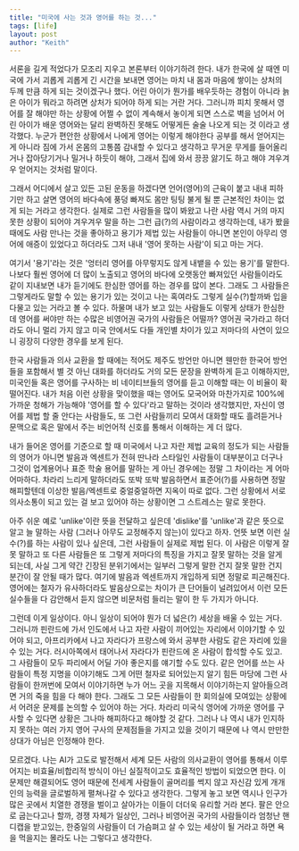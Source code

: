 ```yaml
---
title: "미국에 사는 것과 영어를 하는 것..."
tags: [life]
layout: post
author: "Keith"
---
```


서론을 길게 적었다가 모조리 지우고 본론부터 이야기하려 한다. 내가 한국에 살 때엔 미국에 가서 괴롭게 괴롭게 긴 시간을 보내면 영어는 마치 내 몸과 마음에 쌓이는 상처의 두께 만큼 하게 되는 것이겠구나 했다. 어린 아이가 뭔가를 배우듯하는 경험이 아니라 늙은 아이가 뭐라고 하려면 상처가 되어야 하게 되는 거란 거다. 그러니까 피치 못해서 영어를 잘 해야만 하는 상황에 어쩔 수 없이 계속해서 놓이게 되면 스스로 벽을 넘어서 어린 아이가 배운 영어와는 달리 완벽하진 못해도 어떻게든 술술 나오게 되는 것 이라고 생각했다. 누군가 편안한 상황에서 나에게 영어는 이렇게 해야한다 공부를 해서 얻어지는 게 아니라 짐에 가서 온몸의 고통쯤 감내할 수 있다고 생각하고 무거운 무게를 들어올리거나 잡아당기거나 밀거나 하듯이 해야, 그래서 집에 와서 끙끙 앓기도 하고 해야 겨우겨우 얻어지는 것처럼 말이다.

그래서 어디에서 살고 있든 고된 운동을 하겠다면 언어(영어)의 근육이 붙고 내내 피하기만 하고 살면 영어의 바다속에 풍덩 빠져도 몸만 팅팅 불게 될 뿐 근본적인 차이는 없게 되는 거라고 생각한다. 실제로 그런 사람들을 많이 봐왔고 나란 사람 역시 거의 마지못한 상황이 되어야 겨우겨우 말을 하는 그런 급(?)의 사람이라고 생각하는데, 내가 봤을 때에도 사람 만나는 것을 좋아하고 용기가 제법 있는 사람들이 아니면 본인이 아무리 영어에 애증이 있었다고 하더라도 그저 내내 '영어 못하는 사람'이 되고 마는 거다.

여기서 '용기'라는 것은 '엉터리 영어를 아무렇지도 않게 내뱉을 수 있는 용기'를 말한다. 나보다 훨씬 영어에 더 많이 노출되고 영어의 바다에 오랫동안 빠져있던 사람들이라도 같이 지내보면 내가 듣기에도 한심한 영어를 하는 경우를 많이 본다. 그래도 그 사람들은 그렇게라도 말할 수 있는 용기가 있는 것이고 나는 혹여라도 그렇게 실수(?)할까봐 입을 다물고 있는 거라고 볼 수 있다. 하물며 내가 보고 있는 사람들도 이렇게 상태가 한심한데 영어를 써야만 하는 수많은 비영어권 국가의 사람들은 어떨까? 영어권 국가라고 하더라도 아니 멀리 가지 않고 미국 안에서도 다들 개인별 차이가 있고 저마다의 사연이 있으니 굉장히 다양한 경우를 보게 된다. 

한국 사람들과 의사 교환을 할 때에는 적어도 제주도 방언만 아니면 웬만한 한국어 방언들을 포함해서 별 것 아닌 대화를 하더라도 거의 모든 문장을 완벽하게 듣고 이해하지만,  미국인들 혹은 영어를 구사하는 비 네이티브들의 영어를 듣고 이해할 때는 이 비율이 확 떨어진다. 내가 처음 이런 상황을 맞이했을 때는 영어도 모국어와 마찬가지로 100%에 가까운 청해가 가능해야 '영어를 할 수 있다'라고 말하는 것이라 생각했지만, 자신이 영어를 제법 할 줄 안다는 사람들도, 또 그런 사람들끼리 모여서 대화할 때도 흘려듣거나 문맥으로 혹은 말에서 주는 비언어적 신호를 통해서 이해하는 게 더 많다. 

내가 들어온 영어를 기준으로 할 때 미국에서 나고 자란 제법 교육의 정도가 되는 사람들의 영어가 아니면 발음과 엑센트가 전혀 딴나라 스타일인 사람들이 대부분이고 더구나 그것이 업계용어나 표준 학술 용어를 말하는 게 아닌 경우에는 정말 그 차이라는 게 어마어마하다. 차라리 느리게 말하더라도 또박 또박 발음하면서 표준어(?)를 사용하면 정말 해피할텐데 이상한 발음/엑센트로 중얼중얼하면 지옥이 따로 없다. 그런 상황에서 서로 의사소통이 되고 있는 걸 보고 있어야 하는 상황이면 그 스트레스는 말로 못한다.

아주 쉬운 예로 'unlike'이란 뜻을 전달하고 싶은데 'dislike'를 'unlike'과 같은 뜻으로 알고 늘 말하는 사람 (그러나 아무도 교정해주지 않는)이 있다고 하자. 언뜻 보면 이런 실수(?)를 하는 사람이 있나 싶은데, 그런 사람들이 실제로 제법 된다. 이 사람은 이렇게 잘못 말하고 또 다른 사람들은 또 그렇게 저마다의 특징을 가지고 잘못 말하는 것을 알게 되는데, 사실 그게 약간 긴장된 분위기에서는 일부러 그렇게 말한 건지 잘못 말한 건지 분간이 잘 안될 때가 많다. 여기에 발음과 엑센트까지 개입하게 되면 정말로 피곤해진다. 영어에는 철자가 유사하더라도 발음상으로는 차이가 큰 단어들이 널려있어서 이런 모든 실수들을 다 감안해서 듣지 않으면 비문처럼 들리는 말이 한 두 가지가 아니다. 

그런데 이게 일상이다. 아니 일상이 되어야 뭔가 더 넓은(?) 세상을 배울 수 있는 거다. 그러니까 핀란드에 가서 인도에서 나고 자란 사람이 끼어있는 자리에서 이야기할 수 있어야 되고, 아프리카에서 나고 자라다가 프랑스에 와서 공부한 사람도 같은 자리에 있을 수 있는 거다. 러시아쪽에서 태어나서 자라다가 핀란드에 온 사람이 합석할 수도 있고. 그 사람들이 모두 파리에서 어딜 가야 좋은지를 얘기할 수도 있다. 같은 언어를 쓰는 사람들이 특정 지명을 이야기해도 그게 어떤 철자로 되어있는지 알기 힘든 마당에 그런 사람들이 한꺼번에 모여서 이야기하면 누가 어느 곳을 지목해서 이야기하는지 알아들으려면 거의 죽을 힘을 다 해야 한다. 그래도 그 모든 사람들이 한 회의실에 모여있는 상황에서 어려운 문제를 논의할 수 있어야 하는 거다. 차라리 미국식 영어에 가까운 영어를 구사할 수 있다면 상황은 그나마 해피하다고 해야할 것 같다. 그러나 나 역시 내가 인지하지 못하는 여러 가지 영어 구사의 문제점들을 가지고 있을 것이기 때문에 나 역시 만만한 상대가 아님은 인정해야 한다. 

모르겠다. 나는 AI가 고도로 발전해서 세계 모든 사람의 의사교환이 영어를 통해서 이루어지는 비효율/비합리적 방식이 아닌 실질적이고도 효율적인 방법이 되었으면 한다. 이 문제만 해결되어도 영어 때문에 전세계 사람들이 골머리를 썩지 않고 자신감 있게 개개인의 능력을 글로벌하게 펼쳐나갈 수 있다고 생각한다. 그렇게 놓고 보면 역시나 인구가 많은 곳에서 치열한 경쟁을 벌이고 살아가는 이들이 더더욱 유리할 거라 본다. 팔은 안으로 굽는다고나 할까, 경쟁 자체가 일상인, 그러나 비영어권 국가의 사람들이라 엄청난 핸디캡을 받고있는, 한중일의 사람들이 더 가슴펴고 살 수 있는 세상이 될 거라고 하면 욕을 먹을지는 몰라도 나는 그렇다고 생각한다. 